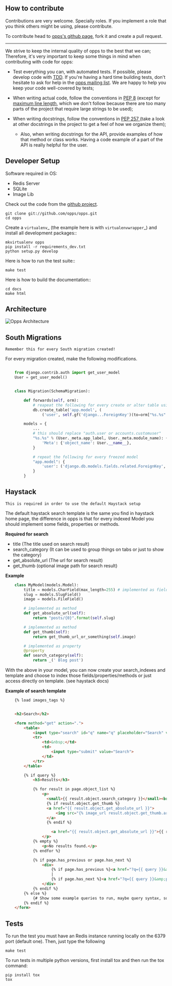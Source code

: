 ## How to contribute

Contributions are very welcome. Specially roles. If you implement a role that you think others might be using, please contribute.

To contribute head to [opps's github page](https://github.com/opps/opps), fork it and create a pull request.

----------

We strive to keep the internal quality of opps to the best that we can;
Therefore, it's very important to keep some things in mind when contributing with code for opps:

* Test everything you can, with automated tests. If possible, please develop code with [TDD](http://en.wikipedia.org/wiki/Test-driven_development).
  If you're having a hard time building tests, don't hesitate to ask for help in the [opps mailing list](http://groups.google.com/group/opps-developers).
  We are happy to help you keep your code well-covered by tests;

* When writing actual code, follow the conventions in [PEP 8](http://www.python.org/dev/peps/pep-0008/)
  (except for [maximum line length](http://www.python.org/dev/peps/pep-0008/#maximum-line-length),
  which we don't follow because there are too many parts of the project that require large strings to be used);

* When writing docstrings, follow the conventions in [PEP 257 ](http://www.python.org/dev/peps/pep-0257)
  (take a look at other docstrings in the project to get a feel of how we organize them);

  - Also, when writing docstrings for the API, provide examples of how that method or class works.
    Having a code example of a part of the API is really helpful for the user.


Developer Setup
---------------

Software required in OS:

* Redis Server
* SQLite
* Image Lib

Check out the code from the [github project](https://github.com/opps/opps).

    git clone git://github.com/opps/opps.git
    cd opps

Create a `virtualenv`_ (the example here is with `virtualenvwrapper`_) and install all development packages::

    mkvirtualenv opps
    pip install -r requirements_dev.txt
    python setup.py develop

Here is how to run the test suite::

    make test

Here is how to build the documentation::

    cd docs
    make html


Architecture
------------

![Opps Architecture](https://raw.githubusercontent.com/opps/opps/master/docs/_static/opps_visualized.png)


## South Migrations

`Remember this for every South migration created!`

For every migration created, make the following modifications.

```python

    from django.contrib.auth import get_user_model
    User = get_user_model()


    class Migration(SchemaMigration):

        def forwards(self, orm):
            # reapeat the following for every create or alter table using "user" relation
            db.create_table('app.model', (
                ('user', self.gf('django...ForeignKey')(to=orm["%s.%s" % (User._meta.app_label, User._meta.object_name)])

        models = {
            ...
            # this should replace "auth.user or accounts.customuser"
            "%s.%s" % (User._meta.app_label, User._meta.module_name): {
                'Meta': {'object_name': User.__name__},
            }

            # repeat the following for every freezed model
            "app.model": {
                'user': ('django.db.models.fields.related.ForeignKey', [], {'to': "orm['%s.%s']"% (User._meta.app_label, User._meta.object_name)})
            }
        }
```

## Haystack

`This is required in order to use the default Haystack setup`

The default haystack search template is the same you find in haystack home page, the difference in opps 
is that for every indexed Model you should implement some fields, properties or methods.

**Required for search**

* title (The title used on search result)
* search_category (It can be used to group things on tabs or just to show the category)
* get_absolute_url (The url for search result)
* get_thumb (optional image path for search result)


**Example**

```python
    class MyModel(models.Model):
        title = models.CharField(max_length=255) # implemented as field
        slug = models.SlugField()
        image = models.FileField()

        # implemented as method
        def get_absolute_url(self):
            return "posts/{0}".format(self.slug)

        # implemented as method
        def get_thumb(self):
            return get_thumb_url_or_something(self.image)

        # implemented as property
        @property
        def search_category(self):
            return _(' Blog post')
```

With the above in your model, you can now create your search_indexes and template and choose to index those 
fields/properties/methods or just access directly on template. (see haystack docs)


**Example of search template**


```html
    {% load images_tags %}


    <h2>Search</h2>

    <form method="get" action=".">
        <table>
            <input type="search" id="q" name="q" placeholder="Search" value="{{ request.GET.q}}" required>
            <tr>
                <td>&nbsp;</td>
                <td>
                    <input type="submit" value="Search">
                </td>
            </tr>
        </table>

        {% if query %}
            <h3>Results</h3>

            {% for result in page.object_list %}
                <p>
                  <small>{{ result.object.search_category }}</small><br>
                  {% if result.object.get_thumb %}
                  <a href="{{ result.object.get_absolute_url }}">
                      <img src="{% image_url result.object.get_thumb.archive.url width=100 height=100 %}" alt="{{ result.object.title}}" class="span2" />
                  </a>
                  {% endif %}

                    <a href="{{ result.object.get_absolute_url }}">{{ result.object.title }}</a>
                </p>
            {% empty %}
                <p>No results found.</p>
            {% endfor %}

            {% if page.has_previous or page.has_next %}
                <div>
                    {% if page.has_previous %}<a href="?q={{ query }}&amp;page={{ page.previous_page_number }}">{% endif %}&laquo; Previous{% if page.has_previous %}</a>{% endif %}
                    |
                    {% if page.has_next %}<a href="?q={{ query }}&amp;page={{ page.next_page_number }}">{% endif %}Next &raquo;{% if page.has_next %}</a>{% endif %}
                </div>
            {% endif %}
        {% else %}
            {# Show some example queries to run, maybe query syntax, something else? #}
        {% endif %}
    </form>
```

## Tests

To run the test you must have an Redis instance running locally on the 6379 port (default one). Then, just type the following

    make test
    
To run tests in multiple python versions, first install tox and then run the tox command:

    pip install tox
    tox

